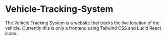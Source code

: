 # Vehicle-Tracking-System
The Vehicle Tracking System is a website that tracks the live location of the vehicle.
Currently this is only a frontend using Tailwind CSS and Lucid React icons.
